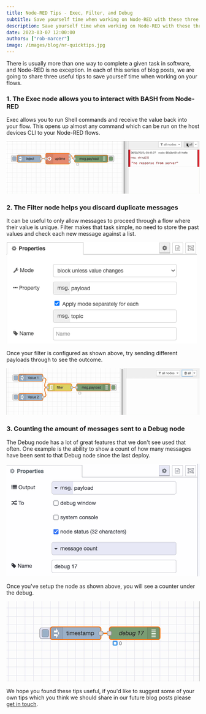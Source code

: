 ```yaml
---
title: Node-RED Tips - Exec, Filter, and Debug
subtitle: Save yourself time when working on Node-RED with these three tips.
description: Save yourself time when working on Node-RED with these three tips.
date: 2023-03-07 12:00:00
authors: ["rob-marcer"]
image: /images/blog/nr-quicktips.jpg
---
```


There is usually more than one way to complete a given task in software, and Node-RED is no exception. In each of this series of blog posts, we are going to share three useful tips to save yourself time when working on your flows.
<!--more-->

### 1. The Exec node allows you to interact with BASH from Node-RED

Exec allows you to run Shell commands and receive the value back into your flow. This opens up almost any command which can be run on the host devices CLI to your Node-RED flows.

![Example of using the Exec node](./images/exec-example.gif "Example of using the Exec node")

### 2. The Filter node helps you discard duplicate messages

It can be useful to only allow messages to proceed through a flow where their value is unique. Filter makes that task simple, no need to store the past values and check each new message against a list.

![Configure the Filter node to only allow unique payloads through](./images/filter-config.png "Configure the Filter node to only allow unique payloads through")

Once your filter is configured as shown above, try sending different payloads through to see the outcome.

![Demonstration showing the Filter node](./images/filter-example.gif "Demonstration showing the Filter node")

### 3. Counting the amount of messages sent to a Debug node

The Debug node has a lot of great features that we don't see used that often. One example is the ability to show a count of how many messages have been sent to that Debug node since the last deploy.

![Setting up the debug to count messages](./images/setup-counting-debug.png "Setting up the debug to count messages")

Once you've setup the node as shown above, you will see a counter under the debug.

![Each message sent to the debug node is counted](./images/counting-debug.gif "Each message sent to the debug node is counted")

We hope you found these tips useful, if you'd like to suggest some of your own tips which you think we should share in our future blog posts please [get in touch](mailto:contact@flowforge.com).